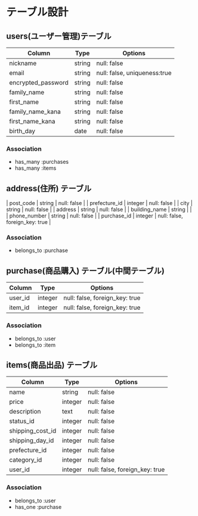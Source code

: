 # テーブル設計

##  users(ユーザー管理)テーブル

| Column             | Type   | Options                      |
| ------------------ | ------ | ---------------------------- |
| nickname           | string | null: false                  |
| email              | string | null: false, uniqueness:true |
| encrypted_password | string | null: false                  |
| family_name        | string | null: false                  |
| first_name         | string | null: false                  |
| family_name_kana   | string | null: false                  |
| first_name_kana    | string | null: false                  |
| birth_day          | date   | null: false                  |

### Association

- has_many :purchases  
- has_many :items

##  address(住所) テーブル

| post_code        | string  | null: false                     |
| prefecture_id    | integer | null: false                     |
| city             | string  | null: false                     |
| address          | string  | null: false                     |
| building_name    | string  |                                 |
| phone_number     | string  | null: false                     |
| purchase_id      | integer | null: false, foreign_key: true  |

### Association

- belongs_to :purchase

##  purchase(商品購入) テーブル(中間テーブル)

| Column           | Type    | Options                        |
| ---------------- | ------- | ------------------------------ |
| user_id          | integer | null: false, foreign_key: true | 
| item_id          | integer | null: false, foreign_key: true |


### Association

- belongs_to :user
- belongs_to :item


## items(商品出品) テーブル

| Column           | Type    | Options                        |
| ---------------- | --------| ------------------------------ |
| name             | string  | null: false                    |
| price            | integer | null: false                    |
| description      | text    | null: false                    |
| status_id        | integer | null: false                    |
| shipping_cost_id | integer | null: false                    |
| shipping_day_id | integer | null: false                    |
| prefecture_id    | integer | null: false                    |
| category_id      | integer | null: false                    |
| user_id          | integer | null: false, foreign_key: true |

### Association

- belongs_to :user
- has_one :purchase
